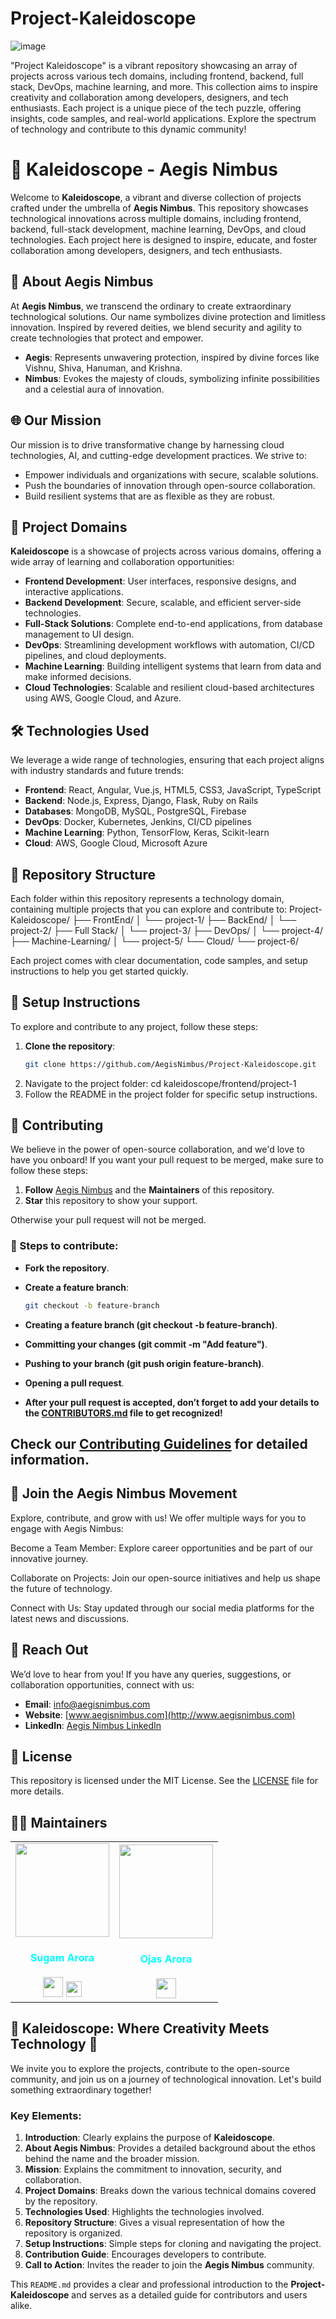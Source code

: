 # Project-Kaleidoscope

![image](https://github.com/user-attachments/assets/07a53991-f457-4126-a8f9-a4d0c1d240a4)


"Project Kaleidoscope" is a vibrant repository showcasing an array of projects across various tech domains, including frontend, backend, full stack, DevOps, machine learning, and more. This collection aims to inspire creativity and collaboration among developers, designers, and tech enthusiasts. Each project is a unique piece of the tech puzzle, offering insights, code samples, and real-world applications. Explore the spectrum of technology and contribute to this dynamic community!

# 🌟 Kaleidoscope - Aegis Nimbus

Welcome to **Kaleidoscope**, a vibrant and diverse collection of projects crafted under the umbrella of **Aegis Nimbus**. This repository showcases technological innovations across multiple domains, including frontend, backend, full-stack development, machine learning, DevOps, and cloud technologies. Each project here is designed to inspire, educate, and foster collaboration among developers, designers, and tech enthusiasts.

## 🚀 About Aegis Nimbus

At **Aegis Nimbus**, we transcend the ordinary to create extraordinary technological solutions. Our name symbolizes divine protection and limitless innovation. Inspired by revered deities, we blend security and agility to create technologies that protect and empower. 

- **Aegis**: Represents unwavering protection, inspired by divine forces like Vishnu, Shiva, Hanuman, and Krishna.
- **Nimbus**: Evokes the majesty of clouds, symbolizing infinite possibilities and a celestial aura of innovation.

## 🌐 Our Mission

Our mission is to drive transformative change by harnessing cloud technologies, AI, and cutting-edge development practices. We strive to:

- Empower individuals and organizations with secure, scalable solutions.
- Push the boundaries of innovation through open-source collaboration.
- Build resilient systems that are as flexible as they are robust.

## 🎯 Project Domains

**Kaleidoscope** is a showcase of projects across various domains, offering a wide array of learning and collaboration opportunities:

- **Frontend Development**: User interfaces, responsive designs, and interactive applications.
- **Backend Development**: Secure, scalable, and efficient server-side technologies.
- **Full-Stack Solutions**: Complete end-to-end applications, from database management to UI design.
- **DevOps**: Streamlining development workflows with automation, CI/CD pipelines, and cloud deployments.
- **Machine Learning**: Building intelligent systems that learn from data and make informed decisions.
- **Cloud Technologies**: Scalable and resilient cloud-based architectures using AWS, Google Cloud, and Azure.

## 🛠️ Technologies Used

We leverage a wide range of technologies, ensuring that each project aligns with industry standards and future trends:

- **Frontend**: React, Angular, Vue.js, HTML5, CSS3, JavaScript, TypeScript
- **Backend**: Node.js, Express, Django, Flask, Ruby on Rails
- **Databases**: MongoDB, MySQL, PostgreSQL, Firebase
- **DevOps**: Docker, Kubernetes, Jenkins, CI/CD pipelines
- **Machine Learning**: Python, TensorFlow, Keras, Scikit-learn
- **Cloud**: AWS, Google Cloud, Microsoft Azure

## 🌈 Repository Structure

Each folder within this repository represents a technology domain, containing multiple projects that you can explore and contribute to:
Project-Kaleidoscope/ ├── FrontEnd/ │ └── project-1/ ├── BackEnd/ │ └── project-2/ ├── Full Stack/ │ └── project-3/ ├── DevOps/ │ └── project-4/ ├── Machine-Learning/ │ └── project-5/ └── Cloud/ └── project-6/


Each project comes with clear documentation, code samples, and setup instructions to help you get started quickly.

## 📂 Setup Instructions

To explore and contribute to any project, follow these steps:

1. **Clone the repository**:
   ```bash
   git clone https://github.com/AegisNimbus/Project-Kaleidoscope.git
2. Navigate to the project folder:
cd kaleidoscope/frontend/project-1
3. Follow the README in the project folder for specific setup instructions.

## 🤝 Contributing

We believe in the power of open-source collaboration, and we'd love to have you onboard! If you want your pull request to be merged, make sure to follow these steps:

1. **Follow** [Aegis Nimbus](https://github.com/AegisNimbus) and the **Maintainers** of this repository.
2. **Star** this repository to show your support.

Otherwise your pull request will not be merged.

### 📂 Steps to contribute:


- **Fork the repository**.
- **Create a feature branch**:
  ```bash
  git checkout -b feature-branch


- **Creating a feature branch (git checkout -b feature-branch)**.

- **Committing your changes (git commit -m "Add feature")**.

- **Pushing to your branch (git push origin feature-branch)**.

- **Opening a pull request**.

- **After your pull request is accepted, don’t forget to add your details to the [CONTRIBUTORS.md](https://github.com/AegisNimbus/Project-Kaleidoscope/blob/main/CONTRIBUTORS.md) file to get recognized!**

## Check our [Contributing Guidelines](https://github.com/AegisNimbus/Project-Kaleidoscope/blob/main/Contributing.md) for detailed information.

## 🌟 Join the Aegis Nimbus Movement
Explore, contribute, and grow with us! We offer multiple ways for you to engage with Aegis Nimbus:

Become a Team Member: Explore career opportunities and be part of our innovative journey.

Collaborate on Projects: Join our open-source initiatives and help us shape the future of technology.

Connect with Us: Stay updated through our social media platforms for the latest news and discussions.

## 📧 Reach Out
We’d love to hear from you! If you have any queries, suggestions, or collaboration opportunities, connect with us:

- **Email**: [info@aegisnimbus.com](mailto:info@aegisnimbus.com)
- **Website**: [www.aegisnimbus.com](http://www.aegisnimbus.com)
- **LinkedIn**: [Aegis Nimbus LinkedIn](https://www.linkedin.com/company/aegis-nimbus)

## 📜 License

This repository is licensed under the MIT License. See the [LICENSE](https://github.com/AegisNimbus/Project-Kaleidoscope/blob/main/LICENSE) file for more details.

## 🧑‍💼 Maintainers

<div>
<table>
<tr>
<td align="center"><a href="https://github.com/SUGAM-ARORA"><img src="https://github.com/SUGAM-ARORA/UniCollab/assets/96546088/09d60ee5-8215-4327-808f-4edf119370b6" width=150px height=150px /></a></br> <h4 style="color:cyan;">Sugam Arora</h4>
 <a href="https://www.linkedin.com/in/sugamarora23/"><img src="https://img.icons8.com/fluency/2x/linkedin.png" width="32px" height="32px"></img></a>
 <a href="https://www.linkedin.com/in/sugamarora23/"><img src="https://encrypted-tbn0.gstatic.com/images?q=tbn:ANd9GcSbqj9Ii13d6hx5a9kyLnC5A8A96LDSaSZv_w&s" width="25px" height="25px"></img></a>

   </td>
<td align="center"><https://github.com/Ojas-Arora"><img src="https://media.licdn.com/dms/image/v2/D5603AQHAGGXI5WsHOg/profile-displayphoto-shrink_800_800/profile-displayphoto-shrink_800_800/0/1711454252747?e=1732752000&v=beta&t=KWkUFELnkbvvqTDO4kbo8ebe6jJ6z2F42WcKDbCD6dI" width=150px height=150px /></a></br> <h4 style="color:cyan;">Ojas Arora</h4>
 <a href="https://www.linkedin.com/in/ojasarora14/"><img src="https://img.icons8.com/fluency/2x/linkedin.png" width="32px" height="32px"></img></a>
   </td>
</tr>

</table>

</div>


## 🌈 Kaleidoscope: Where Creativity Meets Technology 🌈

We invite you to explore the projects, contribute to the open-source community, and join us on a journey of technological innovation. Let's build something extraordinary together!


### Key Elements:
1. **Introduction**: Clearly explains the purpose of **Kaleidoscope**.
2. **About Aegis Nimbus**: Provides a detailed background about the ethos behind the name and the broader mission.
3. **Mission**: Explains the commitment to innovation, security, and collaboration.
4. **Project Domains**: Breaks down the various technical domains covered by the repository.
5. **Technologies Used**: Highlights the technologies involved.
6. **Repository Structure**: Gives a visual representation of how the repository is organized.
7. **Setup Instructions**: Simple steps for cloning and navigating the project.
8. **Contribution Guide**: Encourages developers to contribute.
9. **Call to Action**: Invites the reader to join the **Aegis Nimbus** community.

This `README.md` provides a clear and professional introduction to the **Project-Kaleidoscope**  and serves as a detailed guide for contributors and users alike.

